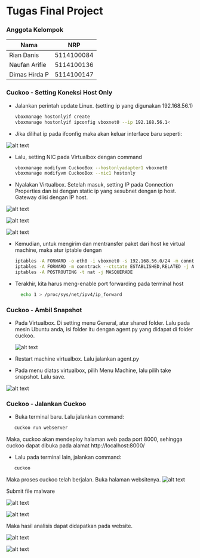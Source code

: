 # Tugas Final Project

### Anggota Kelompok

|Nama      |NRP    |
|---|---|
Rian Danis  | 5114100084
Naufan Arifie | 5114100136
Dimas Hirda P | 5114100147


### Cuckoo - Setting Koneksi Host Only

 - Jalankan perintah update Linux. (setting ip yang digunakan 192.168.56.1)
      ```bash
     vboxmanage hostonlyif create
     vboxmanage hostonlyif ipconfig vboxnet0 --ip 192.168.56.1<
     ```
 - Jika dilihat ip pada ifconfig maka akan keluar interface baru  seperti:
  
  ![alt text](https://github.com/dimashirda/PKSJ-1/blob/master/PKSJ/Cuckoo/Cuckooip.png)
    

  - Lalu, setting NIC pada Virtualbox dengan command 
       ```bash
     vboxmanage modifyvm CuckooBox --hostonlyadapter1 vboxnet0
     vboxmanage modifyvm CuckooBox --nic1 hostonly
     ```
  
  - Nyalakan Virtualbox. Setelah masuk, setting IP pada Connection Properties dan isi dengan static ip yang sesubnet dengan ip host. Gateway diisi dengan IP host.
   
  ![alt text](https://github.com/dimashirda/PKSJ-1/blob/master/PKSJ/Cuckoo/vb.png)

  ![alt text](https://github.com/dimashirda/PKSJ-1/blob/master/PKSJ/Cuckoo/vb2.png)
     
  ![alt text](https://github.com/dimashirda/PKSJ-1/blob/master/PKSJ/Cuckoo/vb3.png)
     
     
   - Kemudian, untuk mengirim dan mentransfer paket dari host ke virtual machine, maka atur iptable dengan
      ```bash
     iptables -A FORWARD -o eth0 -i vboxnet0 -s 192.168.56.0/24 -m conntrack --ctstate NEW -j ACCEPT
     iptables -A FORWARD -m conntrack --ctstate ESTABLISHED,RELATED -j ACCEPT
     iptables -A POSTROUTING -t nat -j MASQUERADE
     ```
   - Terakhir, kita harus meng-enable port forwarding pada terminal host
     ```bash
       echo 1 > /proc/sys/net/ipv4/ip_forward
      ``` 
      
  
### Cuckoo - Ambil Snapshot

- Pada Virtualbox. Di setting menu General, atur shared folder. Lalu pada mesin Ubuntu anda, isi folder itu dengan agent.py yang didapat di folder cuckoo.

  ![alt text](https://github.com/dimashirda/PKSJ-1/blob/master/PKSJ/Cuckoo/menushared.png)
   
-  Restart machine virtualbox. Lalu jalankan agent.py
-  Pada menu diatas virtualbox, pilih Menu Machine, lalu pilih take snapshot. Lalu save.

  ![alt text](https://github.com/dimashirda/PKSJ-1/blob/master/PKSJ/Cuckoo/takesnapshot.png)
  
  

### Cuckoo - Jalankan Cuckoo
 
 -  Buka terminal baru. Lalu jalankan command:
  ```bash
     cuckoo run webserver
   ```
   
   Maka, cuckoo akan mendeploy halaman web pada port 8000, sehingga cuckoo dapat dibuka pada alamat http://localhost:8000/
 
 -  Lalu pada terminal lain, jalankan command:
  ```bash
     cuckoo
   ```
 
   Maka proses cuckoo telah berjalan. Buka halaman websitenya.
  ![alt text](https://github.com/dimashirda/PKSJ-1/blob/master/PKSJ/Cuckoo/web.png)
  
  Submit file malware
  
  ![alt text](https://github.com/dimashirda/PKSJ-1/blob/master/PKSJ/Cuckoo/web2.png)
  
  ![alt text](https://github.com/dimashirda/PKSJ-1/blob/master/PKSJ/Cuckoo/web3.png)
  
  
  Maka hasil analisis dapat didapatkan pada website.
  
  
  ![alt text](https://github.com/dimashirda/PKSJ-1/blob/master/PKSJ/Cuckoo/web4.png)
  
  ![alt text](https://github.com/dimashirda/PKSJ-1/blob/master/PKSJ/Cuckoo/web5.png)
  
  
   

   

